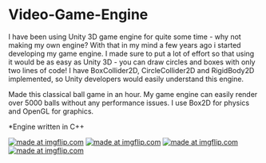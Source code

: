 # Video-Game-Engine
I have been using Unity 3D game engine for quite some time - why not making my own engine? With that in my mind a few years ago i started developing my game engine. I made sure to put a lot of effort so that using it would be as easy as Unity 3D - you can draw circles and boxes with only two lines of code! I have BoxCollider2D, CircleCollider2D and RigidBody2D implemented, so Unity developers would easily understand this engine.

Made this classical ball game in an hour. My game engine can easily render over 5000 balls without any performance issues. I use Box2D for physics and OpenGL for graphics.

*Engine written in C++

<a href="https://imgflip.com/gif/2a8seq"><img src="https://i.imgflip.com/2a8seq.gif" title="made at imgflip.com"/></a>
<a href="https://imgflip.com/gif/2a8sgp"><img src="https://i.imgflip.com/2a8sgp.gif" title="made at imgflip.com"/></a>
<a href="https://imgflip.com/gif/2a8t2h"><img src="https://i.imgflip.com/2a8t2h.gif" title="made at imgflip.com"/></a>
<a href="https://imgflip.com/gif/2a8t5f"><img src="https://i.imgflip.com/2a8t5f.gif" title="made at imgflip.com"/></a>
